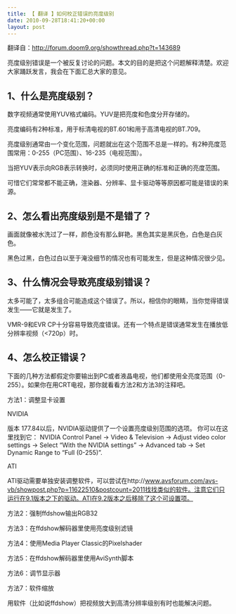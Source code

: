 ```yaml
---
title: 【 翻译 】如何校正错误的亮度级别
date: 2010-09-28T18:41:20+00:00
layout: post
---
```

翻译自：http://forum.doom9.org/showthread.php?t=143689

亮度级别错误是一个被反复讨论的问题。本文的目的是把这个问题解释清楚。欢迎大家踊跃发言，我会在下面汇总大家的意见。

## 1、什么是亮度级别？

数字视频通常使用YUV格式编码。YUV是把亮度和色度分开存储的。
  
亮度编码有2种标准，用于标清电视的BT.601和用于高清电视的BT.709。
  
亮度级别通常由一个变化范围，问题就出在这个范围不总是一样的。有2种亮度范围常用：0-255（PC范围）、16-235（电视范围）。
  
当把YUV表示向RGB表示转换时，必须同时使用正确的标准和正确的亮度范围。
  
可惜它们常常都不能正确，渲染器、分辨率、显卡驱动等等原因都可能是错误的来源。

## 2、怎么看出亮度级别是不是错了？

画面就像被水洗过了一样，颜色没有那么鲜艳。黑色其实是黑灰色，白色是白灰色。
  
黑色过黑，白色过白以至于淹没细节的情况也有可能发生，但是这种情况很少见。

## 3、什么情况会导致亮度级别错误？

太多可能了，太多组合可能造成这个错误了。所以，相信你的眼睛，当你觉得错误发生——它就是发生了。
  
VMR-9和EVR CP十分容易导致亮度错误。还有一个特点是错误通常发生在播放低分辨率视频（<720p）时。

## 4、怎么校正错误？ 

下面的几种方法都假定你要输出到PC或者液晶电视，他们都使用全亮度范围（0-255）。如果你在用CRT电视，那你就看看方法2和方法3的注释吧。

方法1：调整显卡设置
  
NVIDIA
  
版本 177.84以后，NVIDIA驱动提供了一个设置亮度级别范围的选项。 你可以在这里找到它： NVIDIA Control Panel -> Video & Television -> Adjust video color settings -> Select &#8220;With the NVIDIA settings&#8221; -> Advanced tab -> Set Dynamic Range to &#8220;Full (0-255)&#8221;.
  
ATI
  
ATI驱动需要单独安装调整软件，可以尝试在http://www.avsforum.com/avs-vb/showpost.php?p=11622510&postcount=2011找找类似的软件。注意它们只运行在9.1版本之下的驱动。ATI在9.2版本之后移除了这个可设置项。

方法2：强制ffdshow输出RGB32

方法3：在ffdshow解码器里使用亮度级别滤镜

方法4：使用Media Player Classic的Pixelshader

方法5：在ffdshow解码器里使用AviSynth脚本

方法6：调节显示器

方法7：软件缩放
  
用软件（比如说ffdshow）把视频放大到高清分辨率级别有时也能解决问题。

